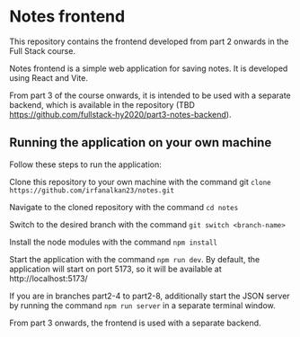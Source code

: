 # Notes frontend

This repository contains the frontend developed from part 2 onwards in the Full Stack course. 

Notes frontend is a simple web application for saving notes. It is developed using React and Vite. 

From part 3 of the course onwards, it is intended to be used with a separate backend, which is available in the repository (TBD https://github.com/fullstack-hy2020/part3-notes-backend).

## Running the application on your own machine

Follow these steps to run the application:

Clone this repository to your own machine with the command git `clone https://github.com/irfanalkan23/notes.git`

Navigate to the cloned repository with the command `cd notes`

Switch to the desired branch with the command `git switch <branch-name>`

Install the node modules with the command `npm install`

Start the application with the command `npm run dev`. By default, the application will start on port 5173, so it will be available at http://localhost:5173/

If you are in branches part2-4 to part2-8, additionally start the JSON server by running the command `npm run server` in a separate terminal window.

From part 3 onwards, the frontend is used with a separate backend.
